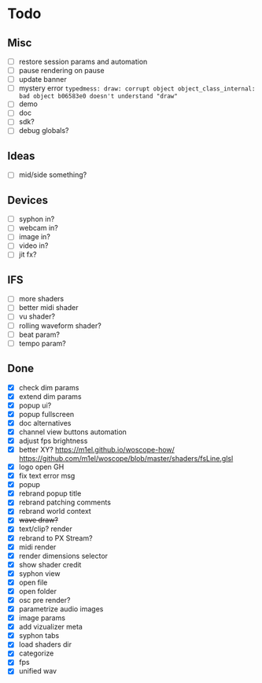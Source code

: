# Todo

## Misc

- [ ] restore session params and automation
- [ ] pause rendering on pause
- [ ] update banner
- [ ] mystery error ```typedmess: draw: corrupt object object_class_internal: bad object b06583e0 doesn't understand "draw" ```
- [ ] demo
- [ ] doc
- [ ] sdk?
- [ ] debug globals?

## Ideas

- [ ] mid/side something?

## Devices

- [ ] syphon in?
- [ ] webcam in?
- [ ] image in?
- [ ] video in?
- [ ] jit fx?

## IFS

- [ ] more shaders
- [ ] better midi shader
- [ ] vu shader?
- [ ] rolling waveform shader?
- [ ] beat param?
- [ ] tempo param?

## Done

- [x] check dim params
- [x] extend dim params
- [x] popup ui?
- [x] popup fullscreen
- [x] doc alternatives
- [x] channel view buttons automation
- [x] adjust fps brightness
- [x] better XY? https://m1el.github.io/woscope-how/ https://github.com/m1el/woscope/blob/master/shaders/fsLine.glsl
- [x] logo open GH
- [x] fix text error msg
- [x] popup
- [x] rebrand popup title
- [x] rebrand patching comments
- [x] rebrand world context
- [x] ~~wave draw?~~
- [x] text/clip? render
- [x] rebrand to PX Stream?
- [x] midi render
- [x] render dimensions selector
- [x] show shader credit
- [x] syphon view
- [x] open file
- [x] open folder
- [x] osc pre render?
- [x] parametrize audio images
- [x] image params
- [x] add vizualizer meta
- [x] syphon tabs
- [x] load shaders dir
- [x] categorize
- [x] fps
- [x] unified wav
